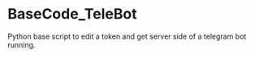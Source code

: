 # BaseCode_TeleBot
Python base script to edit a token and get server side of a telegram bot running.

